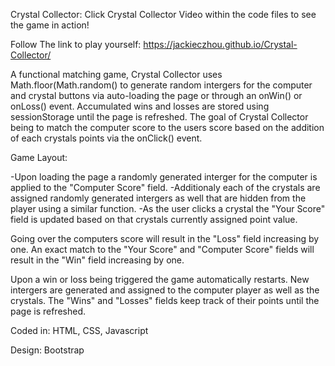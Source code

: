 Crystal Collector:  Click Crystal Collector Video within the code files to see the game in action!

Follow The link to play yourself:
https://jackieczhou.github.io/Crystal-Collector/

A functional matching game, Crystal Collector uses Math.floor(Math.random() to generate random intergers for the computer and crystal buttons via auto-loading the page or through an onWin() or onLoss() event.  Accumulated wins and losses are stored using sessionStorage until the page is refreshed. The goal of Crystal Collector being to match the computer score to the users score based on the addition of each crystals points via the onClick() event.

Game Layout:

-Upon loading the page a randomly generated interger for the computer is applied to the "Computer Score" field.
-Additionaly each of the crystals are assigned randomly generated intergers as well that are hidden from the player using a similar function.
-As the user clicks a crystal the "Your Score" field is updated based on that crystals currently assigned point value.


Going over the computers score will result in the "Loss" field increasing by one.  An exact match to the "Your Score" and "Computer Score" fields will result in the "Win" field increasing by one.

Upon a win or loss being triggered the game automatically restarts. New intergers are generated and assigned to the computer player as well as the crystals.  The "Wins" and "Losses" fields keep track of their points until the page is refreshed.


Coded in:
HTML, CSS, Javascript

Design:
Bootstrap


